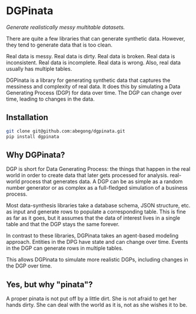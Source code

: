 # DGPinata

*Generate realistically messy multitable datasets.*

There are quite a few libraries that can generate synthetic data. However, they tend to generate data that is too clean.

Real data is messy. Real data is dirty. Real data is broken. Real data is inconsistent. Real data is incomplete. Real data is wrong. Also, real data usually has multiple tables.

DGPinata is a library for generating synthetic data that captures the messiness and complexity of real data. It does this by simulating a Data Generating Process (DGP) for data over time. The DGP can change over time, leading to changes in the data.

## Installation

```bash
git clone git@github.com:abegong/dgpinata.git
pip install dgpinata
```

## Why DGPinata?

DGP is short for Data Generating Process: the things that happen in the real world in order to create data that later gets processed for analysis. real-world process that generates data. A DGP can be as simple as a random number generator or as complex as a full-fledged simulation of a business process.

Most data-synthesis libraries take a database schema, JSON structure, etc. as input and generate rows to populate a corresponding table. This is fine as far as it goes, but it assumes that the data of interest lives in a single table and that the DGP stays the same forever.

In contrast to these libraries, DGPinata takes an agent-based modeling approach. Entities in the DPG have state and can change over time. Events in the DGP can generate rows in multiple tables.

This allows DGPinata to simulate more realistic DGPs, including changes in the DGP over time.

## Yes, but why "pinata"?

A proper pinata is not put off by a little dirt. She is not afraid to get her hands dirty. She can deal with the world as it is, not as she wishes it to be.
